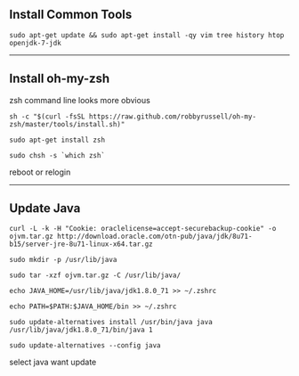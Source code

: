 
## Install Common Tools
``sudo apt-get update && sudo apt-get install -qy vim tree history htop openjdk-7-jdk ``

---
## Install oh-my-zsh
zsh command line looks more obvious


``sh -c "$(curl -fsSL https://raw.github.com/robbyrussell/oh-my-zsh/master/tools/install.sh)"``  

`` sudo apt-get install zsh  `` 

`` sudo chsh -s `which zsh` ``

reboot or relogin 

---
## Update Java

`` curl -L -k -H "Cookie: oraclelicense=accept-securebackup-cookie" -o ojvm.tar.gz http://download.oracle.com/otn-pub/java/jdk/8u71-b15/server-jre-8u71-linux-x64.tar.gz `` 

`` sudo mkdir -p /usr/lib/java ``

`` sudo tar -xzf ojvm.tar.gz -C /usr/lib/java/ ``
     
`` echo JAVA_HOME=/usr/lib/java/jdk1.8.0_71 >> ~/.zshrc ``

`` echo PATH=$PATH:$JAVA_HOME/bin >> ~/.zshrc ``

`` sudo update-alternatives install /usr/bin/java java /usr/lib/java/jdk1.8.0_71/bin/java 1 ``

`` sudo update-alternatives --config java ``

select java want update



